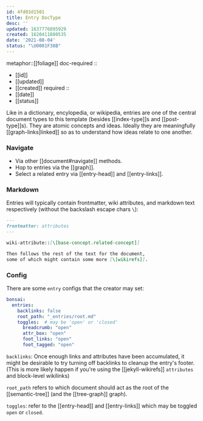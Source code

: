 ```yaml
---
id: 4fd03d1501
title: Entry DocType
desc: ''
updated: 1637776895929
created: 1620411880535
date: '2021-08-04'
status: "\U0001F38B"
---
```


metaphor::[[foliage]]
doc-required ::
- [[id]]
- [[updated]]
- [[created]]
required ::
- [[date]]
- [[status]]


Like in a dictionary, encylopedia, or wikipedia, entries are one of the central document types to this template (besides [[index-type]]s and [[post-type]]s). They are atomic concepts and ideas. Ideally they are meaningfully [[graph-links|linked]] so as to understand how ideas relate to one another.

### Navigate

- Via other [[document#navigate]] methods.
- Hop to entries via the [[graph]].
- Select a related entry via [[entry-head]] and [[entry-links]].

### Markdown

Entries will typically contain frontmatter, wiki attributes, and markdown text respectively (without the backslash escape chars `\`):

```markdown
---
frontmatter: attributes
---

wiki-attribute::[\[base-concept.related-concept]]

Then follows the rest of the text for the document, 
some of which might contain some more [\[wikirefs]].
```

### Config

There are some `entry` configs that the creator may set:

```yaml
bonsai:
  entries:
    backlinks: false
    root_path: "_entries/root.md"
    toggles:  # may be 'open' or 'closed'
      breadcrumb: "open"
      attr_box: "open"
      foot_links: "open"
      foot_tagged: "open"
```

`backlinks`: Once enough links and attributes have been accumulated, it might be desirable to try turning off backlinks to cleanup the entry's footer. (This is more likely happen if you're using the [[jekyll-wikirefs]] `attributes` and block-level wikilinks)

`root_path` refers to which document should act as the root of the [[semantic-tree]] (and the [[tree-graph]] graph).

`toggles`: refer to the [[entry-head]] and [[entry-links]] which may be toggled `open` or `closed`.
